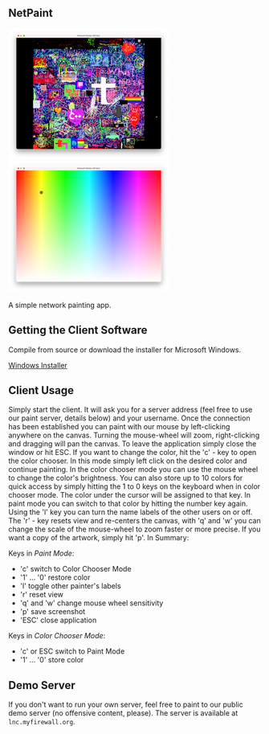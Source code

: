 ## NetPaint

![Main Paint Canavs](screenshot1.png) ![Color Picker](screenshot2.png)

A simple network painting app.

## Getting the Client Software

Compile from source or download the installer for Microsoft Windows.

[Windows Installer](https://github.com/JensDerKrueger/lnc/raw/master/cpp/OpenGL/24_Netpaint/VS/Output/setup.exe)

## Client Usage

Simply start the client. It will ask you for a server address (feel free to use our paint server, details below) and your username. Once the connection has been established you can paint with our mouse by left-clicking anywhere on the canvas. Turning the mouse-wheel will zoom, right-clicking and dragging will pan the canvas. To leave the application simply close the window or hit ESC. If you want to change the color, hit the 'c' - key to open the color chooser. In this mode simply left click on the desired color and continue painting. In the color chooser mode you can use the mouse wheel to change the color's brightness. You can also store up to 10 colors for quick access by simply hitting the 1 to 0 keys on the keyboard when in color chooser mode. The color under the cursor will be assigned to that key. In paint mode you can switch to that color by hitting the number key again. Using the 'l' key you can turn the name labels of the other users on or off. The 'r' - key resets view and re-centers the canvas, with 'q' and 'w' you can change the scale of the mouse-wheel to zoom faster or more precise. If you want a copy of the artwork, simply hit 'p'. In Summary:

Keys in *Paint Mode*:
* 'c' switch to Color Chooser Mode
* '1' ... '0' restore color
* 'l' toggle other painter's labels
* 'r' reset view
* 'q' and 'w' change mouse wheel sensitivity
* 'p' save screenshot
* 'ESC' close application

Keys in *Color Chooser Mode*:
* 'c' or ESC switch to Paint Mode
* '1' ... '0' store color

## Demo Server

If you don't want to run your own server, feel free to paint to our public demo server (no offensive content, please). The server is available at `lnc.myfirewall.org`.
